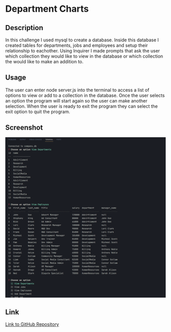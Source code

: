 # Department Charts

## Description
In this challenge I used mysql to create a database. Inside this database I created tables for departments, jobs and employees and setup their relationship to eachother. Using Inquirer I made prompts that ask the user which collection they would like to view in the database or which collection the would like to make an addition to.

## Usage
The user can enter node server.js into the terminal to access a list of options to view or add to a collection in the database. Once the user selects an option the program will start again so the user can make another selection. When the user is ready to exit the program they can select the exit option to quit the program.

## Screenshot
![Screenshot of Notepad App](./screenshots/Desktop%20screenshot%20(1).png)

## Link
[Link to GitHub Repository](https://github.com/ZacharyDOTpy/department-charts)
